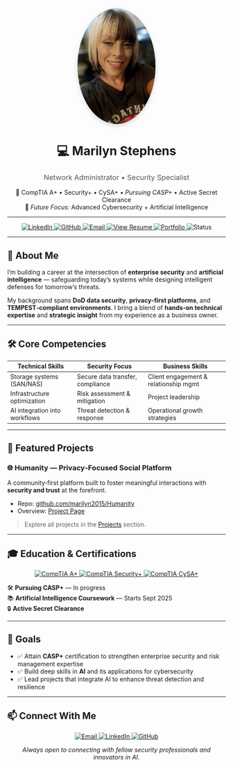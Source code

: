 <p align="center">
  <img src="./assets/me.jpg" alt="Marilyn Stephens" width="180" 
       style="border-radius:50%; box-shadow:0 4px 12px rgba(0,0,0,0.15); object-fit:cover;">
</p>

<h1 align="center">💻 Marilyn Stephens</h1>
<h3 align="center" style="font-weight:400; color:#555;">
  Network Administrator • Security Specialist
</h3>

<p align="center">
  🔐 CompTIA A+ • Security+ • CySA+ • <i>Pursuing CASP+</i> • Active Secret Clearance<br>
  🎯 <i>Future Focus:</i> Advanced Cybersecurity + Artificial Intelligence
</p>

---

<p align="center">
  <a href="https://www.linkedin.com/in/marilynstephens/" target="_blank" rel="noopener noreferrer">
    <img src="https://img.shields.io/badge/LinkedIn-Connect-blue?logo=linkedin" alt="LinkedIn">
  </a>
  <a href="https://github.com/marilyn2015" target="_blank" rel="noopener noreferrer">
    <img src="https://img.shields.io/badge/GitHub-Follow-black?logo=github" alt="GitHub">
  </a>
  <a href="mailto:marilyn_stephens@hotmail.com" target="_blank" rel="noopener noreferrer">
    <img src="https://img.shields.io/badge/Email-Contact%20Me-red?logo=gmail" alt="Email">
  </a>
  <a href="https://marilyn2015.github.io/Resume/" target="_blank" rel="noopener noreferrer">
    <img src="https://img.shields.io/badge/View%20Resume-Click%20Here-success" alt="View Resume">
  </a>
  <a href="https://marilyn2015.github.io" target="_blank" rel="noopener noreferrer">
    <img src="https://img.shields.io/badge/Portfolio-Visit%20Site-purple" alt="Portfolio">
  </a>
  <img src="https://img.shields.io/badge/Status-Open%20to%20Opportunities-brightgreen" alt="Status">
</p>

---

## 🚀 About Me
I’m building a career at the intersection of **enterprise security** and **artificial intelligence** — safeguarding today’s systems while designing intelligent defenses for tomorrow’s threats.  

My background spans **DoD data security**, **privacy‑first platforms**, and **TEMPEST‑compliant environments**. I bring a blend of **hands‑on technical expertise** and **strategic insight** from my experience as a business owner.

---

## 🛠 Core Competencies

| **Technical Skills**              | **Security Focus**                  | **Business Skills**                  |
|-----------------------------------|-------------------------------------|--------------------------------------|
| Storage systems (SAN/NAS)         | Secure data transfer, compliance    | Client engagement & relationship mgmt|
| Infrastructure optimization       | Risk assessment & mitigation        | Project leadership                   |
| AI integration into workflows     | Threat detection & response         | Operational growth strategies        |

---

## 📌 Featured Projects

### 🌐 Humanity — Privacy‑Focused Social Platform  
A community‑first platform built to foster meaningful interactions with **security and trust** at the forefront.  

- Repo: <a href="https://github.com/Marilyn2015/Marilyn2015" target="_blank" rel="noopener noreferrer">github.com/marilyn2015/Humanity</a>  
- Overview: <a href="https://marilyn2015.github.io/projects/humanity" target="_blank" rel="noopener noreferrer">Project Page</a>  

> Explore all projects in the <a href="./projects.md" target="_blank" rel="noopener noreferrer">Projects</a> section.

---

## 🎓 Education & Certifications

<p align="center">
  <a href="https://www.credly.com/users/marilynstephens" target="_blank" rel="noopener noreferrer">
    <img src="https://img.shields.io/badge/CompTIA-A%2B-orange?logo=comptia" alt="CompTIA A+">
  </a>
  <a href="https://www.credly.com/users/marilynstephens" target="_blank" rel="noopener noreferrer">
    <img src="https://img.shields.io/badge/CompTIA-Security%2B-red?logo=comptia" alt="CompTIA Security+">
  </a>
  <a href="https://www.credly.com/users/marilynstephens" target="_blank" rel="noopener noreferrer">
    <img src="https://img.shields.io/badge/CompTIA-CySA%2B-blue?logo=comptia" alt="CompTIA CySA+">
  </a>
</p>

🛠 <b>Pursuing CASP+</b> — In progress  
📚 <b>Artificial Intelligence Coursework</b> — Starts Sept 2025  
🔒 <b>Active Secret Clearance</b>

---

## 🎯 Goals

- ✅ Attain **CASP+** certification to strengthen enterprise security and risk management expertise  
- ✅ Build deep skills in **AI** and its applications for cybersecurity  
- ✅ Lead projects that integrate AI to enhance threat detection and resilience  

---

## 📫 Connect With Me

<p align="center">
  <a href="mailto:marilyn_stephens@hotmail.com" target="_blank" rel="noopener noreferrer">
    <img src="https://img.shields.io/badge/Email-Contact%20Me-red?logo=gmail" alt="Email">
  </a>
  <a href="https://www.linkedin.com/in/marilynstephens/" target="_blank" rel="noopener noreferrer">
    <img src="https://img.shields.io/badge/LinkedIn-Profile-blue?logo=linkedin" alt="LinkedIn">
  </a>
  <a href="https://github.com/Marilyn2015/Marilyn2015" target="_blank" rel="noopener noreferrer">
    <img src="https://img.shields.io/badge/GitHub-Portfolio-black?logo=github" alt="GitHub">
  </a>
</p>

<p align="center"><i>Always open to connecting with fellow security professionals and innovators in AI.</i></p>

